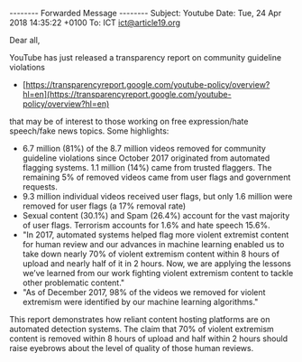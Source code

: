 -------- Forwarded Message --------
Subject:        Youtube
Date:   Tue, 24 Apr 2018 14:35:22 +0100
To:     ICT <ict@article19.org>



Dear all,

YouTube has just released a transparency report on community guideline
violations 

- [https://transparencyreport.google.com/youtube-policy/overview?hl=en](https://transparencyreport.google.com/youtube-policy/overview?hl=en) 

that may be of interest to those working on free expression/hate speech/fake
news topics. Some highlights:

  * 6.7 million (81%) of the 8.7 million videos removed for community
    guideline violations since October 2017 originated from automated
    flagging systems.  1.1 million (14%) came from trusted flaggers. 
    The remaining 5% of removed videos came from user flags and
    government requests. 
  * 9.3 million individual videos received user flags, but only 1.6
    million were removed for user flags (a 17% removal rate)
  * Sexual content (30.1%) and Spam (26.4%) account for the vast
    majority of user flags.  Terrorism accounts for 1.6% and hate speech
    15.6%.
  * "In 2017, automated systems helped flag more violent extremist
    content for human review and our advances in machine learning
    enabled us to take down nearly 70% of violent extremism
    content within 8 hours of upload and nearly half of it in 2 hours.
    Now, we are applying the lessons we’ve learned from our work
    fighting violent extremism content to tackle other problematic content."
  * "As of December 2017, 98% of the videos we removed for violent
    extremism were identified by our machine learning algorithms."

This report demonstrates how reliant content hosting platforms are on
automated detection systems.  The claim that 70% of violent extremism
content is removed within 8 hours of upload and half within 2
hours should raise eyebrows about the level of quality of those human
reviews.
